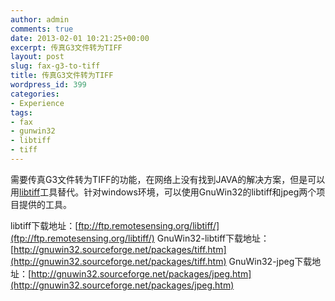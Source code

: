 ```yaml
---
author: admin
comments: true
date: 2013-02-01 10:21:25+00:00
excerpt: 传真G3文件转为TIFF
layout: post
slug: fax-g3-to-tiff
title: 传真G3文件转为TIFF
wordpress_id: 399
categories:
- Experience
tags:
- fax
- gunwin32
- libtiff
- tiff
---
```


需要传真G3文件转为TIFF的功能，在网络上没有找到JAVA的解决方案，但是可以用[libtiff](http://libtiff.org/tools.html)工具替代。针对windows环境，可以使用GnuWin32的libtiff和jpeg两个项目提供的工具。

libtiff下载地址：[ftp://ftp.remotesensing.org/libtiff/](ftp://ftp.remotesensing.org/libtiff/)
GnuWin32-libtiff下载地址：[http://gnuwin32.sourceforge.net/packages/tiff.htm](http://gnuwin32.sourceforge.net/packages/tiff.htm)
GnuWin32-jpeg下载地址：[http://gnuwin32.sourceforge.net/packages/jpeg.htm](http://gnuwin32.sourceforge.net/packages/jpeg.htm)
